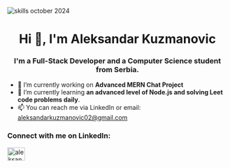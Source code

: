 ![skills october 2024](https://github.com/user-attachments/assets/90fb2744-fdd8-475b-9245-5fb79bd9b3ac)

<h1 align="center">Hi 👋,
 I'm Aleksandar Kuzmanovic</h1>
<h3 align="center">I'm a Full-Stack Developer and a Computer Science student from Serbia.</h3>

- 🔭 I’m currently working on **Advanced MERN Chat Project**
- 🌱 I’m currently learning **an advanced level of Node.js and solving Leet code problems daily**.
- 📫 You can reach me via LinkedIn or email: aleksandarkuzmanovic02@gmail.com

<h3 align="left">Connect with me on LinkedIn:</h3>
<p align="left">
<a href="https://www.linkedin.com/in/aleksandar-kuzmanovic-kuzma" target="blank"><img align="center" src="https://raw.githubusercontent.com/rahuldkjain/github-profile-readme-generator/master/src/images/icons/Social/linked-in-alt.svg" alt="aleksandar-kuzmanovic-090939241" height="30" width="40" /></a>
</p>


<!---
Kuzma02/Kuzma02 is a ✨ special ✨ repository because its `README.md` (this file) appears on your GitHub profile.
You can click the Preview link to take a look at your changes.
--->
